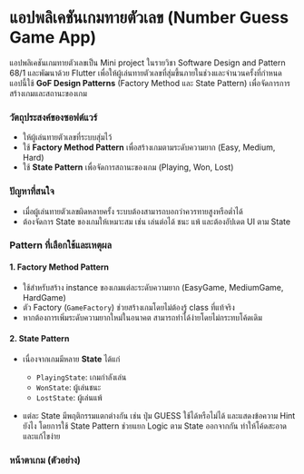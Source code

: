 # แอปพลิเคชันเกมทายตัวเลข (Number Guess Game App)

แอปพลิเคชันเกมทายตัวเลขเป็น Mini project ในรายวิชา Software Design and Pattern 68/1 และพัฒนาด้วย Flutter เพื่อให้ผู้เล่นทายตัวเลขที่สุ่มขึ้นภายในช่วงและจำนวนครั้งที่กำหนด แอปนี้ใช้ **GoF Design Patterns** (Factory Method และ State Pattern) เพื่อจัดการการสร้างเกมและสถานะของเกม

### วัตถุประสงค์ของซอฟต์แวร์
- ให้ผู้เล่นทายตัวเลขที่ระบบสุ่มไว้
- ใช้ **Factory Method Pattern** เพื่อสร้างเกมตามระดับความยาก (Easy, Medium, Hard)
- ใช้ **State Pattern** เพื่อจัดการสถานะของเกม (Playing, Won, Lost)

### ปัญหาที่สนใจ
- เมื่อผู้เล่นทายตัวเลขผิดหลายครั้ง ระบบต้องสามารถบอกว่าควรทายสูงหรือต่ำได้
- ต้องจัดการ State ของเกมให้เหมาะสม เช่น เล่นต่อได้ ชนะ แพ้ และต้องอัปเดต UI ตาม State

### Pattern ที่เลือกใช้และเหตุผล

#### 1. Factory Method Pattern

* ใช้สำหรับสร้าง instance ของเกมแต่ละระดับความยาก (EasyGame, MediumGame, HardGame)
* ตัว Factory (`GameFactory`) ช่วยสร้างเกมโดยไม่ต้องรู้ class ที่แท้จริง
* หากต้องการเพิ่มระดับความยากใหม่ในอนาคต สามารถทำได้ง่ายโดยไม่กระทบโค้ดเดิม

#### 2. State Pattern

* เนื่องจากเกมมีหลาย **State** ได้แก่

  * `PlayingState`: เกมกำลังเล่น
  * `WonState`: ผู้เล่นชนะ
  * `LostState`: ผู้เล่นแพ้
* แต่ละ State มีพฤติกรรมแตกต่างกัน เช่น ปุ่ม GUESS ใช้ได้หรือไม่ได้ และแสดงข้อความ Hint ยังไง โดยการใช้ State Pattern ช่วยแยก Logic ตาม State ออกจากกัน ทำให้โค้ดสะอาดและแก้ไขง่าย

### หน้าตาเกม (ตัวอย่าง)


